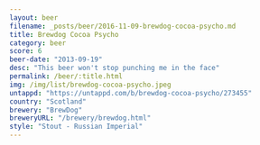 ```yaml
---
layout: beer
filename: _posts/beer/2016-11-09-brewdog-cocoa-psycho.md
title: Brewdog Cocoa Psycho
category: beer
score: 6
beer-date: "2013-09-19"
desc: "This beer won't stop punching me in the face"
permalink: /beer/:title.html
img: /img/list/brewdog-cocoa-psycho.jpeg
untappd: "https://untappd.com/b/brewdog-cocoa-psycho/273455"
country: "Scotland"
brewery: "BrewDog"
breweryURL: "/brewery/brewdog.html"
style: "Stout - Russian Imperial"
---
```

